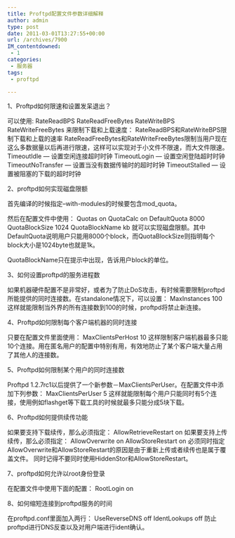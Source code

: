 ```yaml
---
title: Proftpd配置文件参数详细解释
author: admin
type: post
date: 2011-03-01T13:27:55+00:00
url: /archives/7900
IM_contentdowned:
 - 1
categories:
 - 服务器
tags:
 - proftpd

---
```

1、Proftpd如何限速和设置发呆退出？

可以使用:
RateReadBPS RateReadFreeBytes
RateWriteBPS RateWriteFreeBytes
来限制下载和上载速度：
RateReadBPS和RateWriteBPS限制下载和上载的速率
RateReadFreeBytes和RateWriteFreeBytes限制当用户现在这么多数据量以后再进行限速，这样可以实现对于小文件不限速，而大文件限速。
TimeoutIdle — 设置空闲连接超时时钟
TimeoutLogin — 设置空闲登陆超时时钟
TimeoutNoTransfer — 设置当没有数据传输时的超时时钟
TimeoutStalled — 设置被阻塞的下载的超时时钟

2、proftpd如何实现磁盘限额

首先编译的时候指定–with-modules的时候要包含mod_quota。


然后在配置文件中使用：
Quotas on
QuotaCalc on
DefaultQuota 8000
QuotaBlockSize 1024
QuotaBlockName kb
就可以实现磁盘限额。其中DefaultQuota说明用户只能用8000个block，而QuotaBlockSize则指明每个block大小是1024byte也就是1k。

QuotaBlockName只在提示中出现，告诉用户block的单位。

3、如何设置proftpd的服务进程数

如果机器硬件配置不是非常好，或者为了防止DoS攻击，有时候需要限制proftpd所能提供的同时连接数。在standalone情况下，可以设置：
MaxInstances 100
这样就能限制当外界的所有连接数到100的时候，proftpd将禁止新连接。

4、Proftpd如何限制每个客户端机器的同时连接

只要在配置文件里面使用：
MaxClientsPerHost 10
这样限制客户端机器最多只能10个连接。用在匿名用户的配置中特别有用，有效地防止了某个客户端大量占用了其他人的连接数。

5、Proftpd如何限制某个用户的同时连接数

Proftpd 1.2.7rc1以后提供了一个新参数－MaxClientsPerUser。在配置文件中添加下列参数：
MaxClientsPerUser 5
这样就能限制每个用户只能同时有5个连接，使用例如flashget等下载工具的时候就最多只能分成5块下载。

6、Proftpd如何提供续传功能

如果要支持下载续传，那么必须指定：
AllowRetrieveRestart on
如果要支持上传续传，那么必须指定：
AllowOverwrite on
AllowStoreRestart on
必须同时指定AllowOverwrite和AllowStoreRestart的原因是由于重新上传或者续传也是属于覆盖文件。
同时记得不要同时使用HiddenStor和AllowStoreRestart。

7、proftpd如何允许以root身份登录

在配置文件中使用下面的配置：
RootLogin on

8、如何缩短连接到proftpd服务的时间

在proftpd.conf里面加入两行：
UseReverseDNS off
IdentLookups off
防止proftpd进行DNS反查以及对用户端进行ident确认。